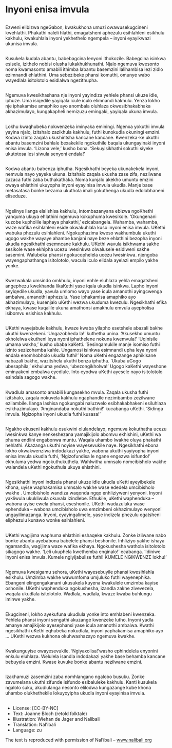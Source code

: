 # Inyoni enisa imvula

##
Ezweni elibizwa ngeGabon,
kwakukhona umuzi
owawusekugcineni kwehlathi.
Phakathi naleli hlathi, emagatsheni
aphezulu esihlahleni esikhulu
kakhulu, kwakuhlala inyoni
yekhethelo ngempela – inyoni
eyayikwazi ukunisa imvula.

##
Kusukela kudala abantu,
babebagcina lenyoni ithokozile.
Babegcina isinkwa esisele, izithelo
nobisi olusha lukakhukhunathi.
Njalo ngemuva kwesonto noma
kwamasonto amabili ithimba
labantu basemzini lalihambisa lezi
zidlo ezimnandi ehlathini. Uma
sebezibeke phansi komuthi,
omunye wabo wayedlala isitolotolo
esidlalwa ngezithupha.

##
Ngemuva kwesikhashana nje inyoni
yayindiza yehlele phansi ukuze idle,
iphuze. Uma isiqedile yayiqala icule
iculo elimnandi kakhulu. Yenza
lokho nje iphakamise amaphiko ayo
anombala oluhlaza
okwesibhakabhaka akhazimulayo,
kungakapheli nemizuzu emingaki,
yayiqala ukuna imvula.

##
Lokhu kwaqhubeka nokwenzeka
iminyaka eminingi. Ngenxa yokuthi
imvula yayina njalo, izitshalo
zazikhula kakhulu, futhi kunokudla
okuningi emzini. Kodwa izinto
zaqala ukushintsha kancane
kancane. Kwenzeka-ke ukuthi
abantu basemzini bahlale
bexakekile ngokuthile baqala
ukungayinaki inyoni enisa imvula.
‘Lizona vele,’ kusho bona.
‘Sekuyisikhathi sokuthi siyeke
ukutotosa lesi siwula senyoni
endala!’

##
Kodwa abantu babenza iphutha.
Ngesikhathi beyeka ukunakekela
inyoni, nemvula nayo yayeka
ukuna. Izitshalo zaqala ukusha zase
zifa, nezilwane zazaca futhi zaba
buthakathaka. Noma kunjalo
akekho umuntu emzini owaya
ehlathini ukuyopha inyoni eyayinisa
imvula ukudla. Manje base
metasatasa bonke bezama ukuthola
imali yokuthenga ukudla
edolobhaneni eliseduze.

##
Ngelinye ilanga elalishisa kakhulu, intombazanyana ebizwa
ngoKhethi yanquma ukuya ehlathini ngemuva kokuphuma
kwesikole. ‘Okungenani kuzobe kupholile laphaya phakathi,’
ezicabangela. Wahamba, wahamba, waze wafika esihlahleni eside
okwakuhlala kuso inyoni enisa imvula. UKethi wabuka phezulu
esihlahleni. Ngokuphazima kweso wakhumbula ukuthi ugogo
wakhe wayaye ahambe kanjani naye beze ehlathini bezopha
inyoni ukudla ngesikhathi esemncane kakhulu. UKethi wavula
isikhwama sakhe sesikole wase ekhipha ucezu lwesinkwa
olwalusele esidlweni sakhe sasemini. Walubeka phansi
ngokucophelela ucezu lwesinkwa. njengoba wayengaphathanga
isitolotolo, wacula iculo elidala ayelazi empilo yakhe yonke.

##

##
Kwezwakala umsindo omkhulu,
inyoni enhle eluhlaza yehla
emagatsheni angephezu
kwekhanda likaKethi yase iqala
ukudla isinkwa. Lapho inyoni
seyiqedile ukudla, yavula umlomo
wayo yase icula amanothi
ayingcwenga ambalwa, amanothi
aphezulu. Yase iphakamisa
amaphiko ayo akhazimulayo,
kusenjalo uKethi wezwa ukuduma
kwezulu. Ngesikhathi efika ekhaya,
kwase kuqalile ukuna amathonsi
amakhulu emvula ayepholisa
isibomvu esishisa kakhulu.

##
UKethi wayejabule kakhulu, kwaze kwaba yilapho esetshele
abazali bakhe ukuthi kwenzekeni. ‘Ungazobheda la!’ kuthetha
unina. ‘Akusekho umuntu okholelwa ekutheni leya nyoni
iphathelene nokuna kwemvula!’
‘Uqinisile umama wakho,’ kusho ubaba kaKetti. ‘Sesinqamukile
manje isomiso futhi izinto sezizohamba kahle. Ungamosi isinkwa
esimnandi upha leya nyoni endala enomhobholo ukudla futhi!’
Noma uKethi engazange aphikisane nabazali bakhe, wazitshela
ukuthi benza iphutha. ‘Ukuba uGogo ubesaphila,’ ekhuluma
yedwa, ‘ubezongikholwa!’ Ugogo kaKethi wayeshone eminyakeni
embalwa eyedlule. Into eyodwa uKethi ayesele nayo isitolotolo
esindala sagogo wakhe.

##

##
Kwadlula amasonto amabili
kungasekho mvula. Zaqala ukusha
futhi izitshalo, zaqala nokuvela
kakhulu ngaphandle nezimbambo
zezilwane ezilambile. Ilanga lashisa
ngokungabi naluzwelo
esibhakabhakeni esiluhlaza
esikhazimulayo. ‘Anginandaba
nokuthi bathini!’ kucabanga uKethi.
‘Sidinga imvula. Ngizopha inyoni
ukudla futhi kusasa!’

##
Ngakho ekuseni kakhulu osukwini
olulandelayo, ngemuva kokuthatha
ucezu lwesinkwa kanye
nenkeshezana yamajikijolo abomvu
ekhishini, uKethi wa phuma endlini
engabonwa muntu. Waqala uhambo
lwakhe oluya phakathi nehlathi.
Akazanga ukuthi noyise
wayesevukile naye. Ngesikhathi
ebona lokho okwakwenziwa
indodakazi yakhe, wabona ukuthi
yayiyopha inyoni enisa imvula
ukudla futhi, ‘Ngizofundisa le ngane
engezwa isifundo!’ ekhuluma
yedwa ngokuthukuthela. Wahlwitha
umnsalo nomcibisholo wakhe
walandela uKethi ngokuthula ukuya
ehlathini.

##
Ngesikhathi inyoni indizela phansi ukuze idle ukudla uKetti
ayeyibekele khona, uyise waphakamisa umnsalo wakhe wase
ededela umcibisholo wakhe . Umcibisholo wandiza waqonda ngqo
enhliziyweni yenyoni. Inyoni yakliwula ukukliwula okuvala
izindlebe. Ethukile, uKethi waphenduka – wabona uyise ewela
phansi, eseshonile. UKethi wadazuluka wase ephenduka – wabona
umcibisholo uwa emzimbeni okhazimulayo wenyoni
ungayilimazanga. Inyoni, eyayingalimele, yase indizela phezulu
egatsheni eliphezulu kunawo wonke esihlahleni.

##

##
UKethi wagijima waphuma ehlathini
eshaqeke kakhulu. Zonke izilwane
nabo bonke abantu ayebabona
babelele phansi beshonile. Inhliziyo
yakhe ishaya ngamandla, wagijima
waze wafika ekhaya. Ngokushesha
wathola isitolotolo sikagogo wakhe.
‘Leli ukuphela kwethemba
enginalo!’ ecabanga. ‘Idiniwe inyoni
enisa imvula. Kumele ngiyijabulise
futhi! KUMELE NGIKWENZE lokhu!’

##
Ngemuva kwesigamu sehora,
uKethi wayesebuyile phansi
kwesihlahla esikhulu. Umzimba
wakhe wawumfoma umjuluko futhi
wayenephika. Ebangeni
elingengakanani ukusukela kuyena
kwakulele umzimba kayise oshonile.
UKethi waphenduka ngokushesha,
izandla zakhe zivevezela, waqala
ukudlala isitolotolo. Wadlala,
wadlala, kwaze kwaba buhlungu
iminwe yakhe.

##
Ekugcineni, lokho ayekufuna
ukudlula yonke into emhlabeni
kwenzeka. Yehlela phansi inyoni
sengathi akuzange kwenzeke lutho.
Inyoni yadla amanye amajikijolo
ayesephansi yase icula amanothi
ambalwa. Kwathi ngesikhathi uKethi
eqhubeka nokudlala, inyoni
yaphakamisa amaphiko ayo ...
UKethi wezwa kukhona
okuhwashazayo ngemuva kwakhe.

##
Kwakunguyise owayesevukile.
‘Ngiyaxolisa!’washo ephindelela
enyonini enkulu eluhlaza. Welulela
isandla indodakazi yakhe base
behamba kancane bebuyela emzini.
Kwase kuvuke bonke abantu
nezilwane emzini.

##
Izakhamuzi zasemzini zaba
nomhlangano ngalobo busuku.
Zonke zavumelana ukuthi zifunde
isifundo esibaluleke kakhulu. Kanti
kusukela ngalolo suku, akudlulanga
nesonto elilodwa kungazange kube
khona uhambo olukhethekile
lokuyoyipha ukudla inyoni eyayinisa
imvula.

##
* License: [CC-BY-NC]
* Text: Joanne Bloch (retold folktale)
* Illustration: Wiehan de Jager and Nalibali
* Translation: Nal'ibali
* Language: zu

The text is reproduced with
permission of Nal’ibali –
www.nalibali.org
